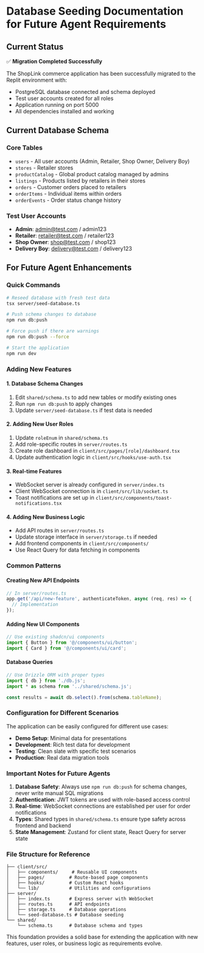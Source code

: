 # Database Seeding Documentation for Future Agent Requirements

## Current Status
✅ **Migration Completed Successfully**

The ShopLink commerce application has been successfully migrated to the Replit environment with:
- PostgreSQL database connected and schema deployed
- Test user accounts created for all roles
- Application running on port 5000
- All dependencies installed and working

## Current Database Schema

### Core Tables
- `users` - All user accounts (Admin, Retailer, Shop Owner, Delivery Boy)
- `stores` - Retailer stores 
- `productCatalog` - Global product catalog managed by admins
- `listings` - Products listed by retailers in their stores
- `orders` - Customer orders placed to retailers
- `orderItems` - Individual items within orders
- `orderEvents` - Order status change history

### Test User Accounts
- **Admin**: admin@test.com / admin123
- **Retailer**: retailer@test.com / retailer123
- **Shop Owner**: shop@test.com / shop123
- **Delivery Boy**: delivery@test.com / delivery123

## For Future Agent Enhancements

### Quick Commands
```bash
# Reseed database with fresh test data
tsx server/seed-database.ts

# Push schema changes to database
npm run db:push

# Force push if there are warnings
npm run db:push --force

# Start the application
npm run dev
```

### Adding New Features

#### 1. Database Schema Changes
1. Edit `shared/schema.ts` to add new tables or modify existing ones
2. Run `npm run db:push` to apply changes
3. Update `server/seed-database.ts` if test data is needed

#### 2. Adding New User Roles
1. Update `roleEnum` in `shared/schema.ts`
2. Add role-specific routes in `server/routes.ts`
3. Create role dashboard in `client/src/pages/[role]/dashboard.tsx`
4. Update authentication logic in `client/src/hooks/use-auth.tsx`

#### 3. Real-time Features
- WebSocket server is already configured in `server/index.ts`
- Client WebSocket connection is in `client/src/lib/socket.ts`
- Toast notifications are set up in `client/src/components/toast-notifications.tsx`

#### 4. Adding New Business Logic
- Add API routes in `server/routes.ts`
- Update storage interface in `server/storage.ts` if needed
- Add frontend components in `client/src/components/`
- Use React Query for data fetching in components

### Common Patterns

#### Creating New API Endpoints
```typescript
// In server/routes.ts
app.get('/api/new-feature', authenticateToken, async (req, res) => {
  // Implementation
});
```

#### Adding New UI Components
```typescript
// Use existing shadcn/ui components
import { Button } from '@/components/ui/button';
import { Card } from '@/components/ui/card';
```

#### Database Queries
```typescript
// Use Drizzle ORM with proper types
import { db } from './db.js';
import * as schema from '../shared/schema.js';

const results = await db.select().from(schema.tableName);
```

### Configuration for Different Scenarios

The application can be easily configured for different use cases:

- **Demo Setup**: Minimal data for presentations
- **Development**: Rich test data for development
- **Testing**: Clean slate with specific test scenarios
- **Production**: Real data migration tools

### Important Notes for Future Agents

1. **Database Safety**: Always use `npm run db:push` for schema changes, never write manual SQL migrations
2. **Authentication**: JWT tokens are used with role-based access control
3. **Real-time**: WebSocket connections are established per user for order notifications
4. **Types**: Shared types in `shared/schema.ts` ensure type safety across frontend and backend
5. **State Management**: Zustand for client state, React Query for server state

### File Structure for Reference
```
├── client/src/
│   ├── components/     # Reusable UI components
│   ├── pages/         # Route-based page components
│   ├── hooks/         # Custom React hooks
│   └── lib/           # Utilities and configurations
├── server/
│   ├── index.ts       # Express server with WebSocket
│   ├── routes.ts      # API endpoints
│   ├── storage.ts     # Database operations
│   └── seed-database.ts # Database seeding
└── shared/
    └── schema.ts      # Database schema and types
```

This foundation provides a solid base for extending the application with new features, user roles, or business logic as requirements evolve.
